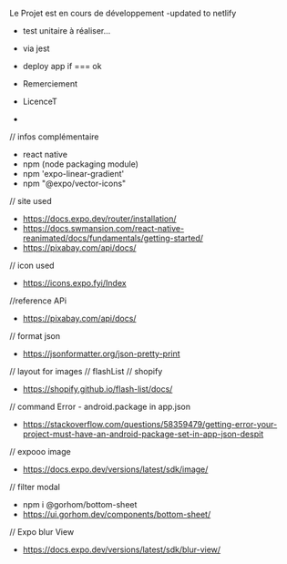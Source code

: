 Le Projet est en cours de développement 
-updated to netlify 
- test unitaire à réaliser... 
- via jest
- deploy app if === ok

- Remerciement
- LicenceT
- 


// infos complémentaire
- react native 
- npm (node packaging module)
- npm 'expo-linear-gradient'
- npm "@expo/vector-icons"

// site used
- https://docs.expo.dev/router/installation/
- https://docs.swmansion.com/react-native-reanimated/docs/fundamentals/getting-started/
- https://pixabay.com/api/docs/

// icon used
- https://icons.expo.fyi/Index

//reference APi
- https://pixabay.com/api/docs/


// format json
- https://jsonformatter.org/json-pretty-print

// layout for images // flashList // shopify
- https://shopify.github.io/flash-list/docs/

// command Error - android.package in app.json
- https://stackoverflow.com/questions/58359479/getting-error-your-project-must-have-an-android-package-set-in-app-json-despit

// expooo image 
- https://docs.expo.dev/versions/latest/sdk/image/

// filter modal 
- npm i @gorhom/bottom-sheet
- https://ui.gorhom.dev/components/bottom-sheet/

// Expo blur View
- https://docs.expo.dev/versions/latest/sdk/blur-view/
